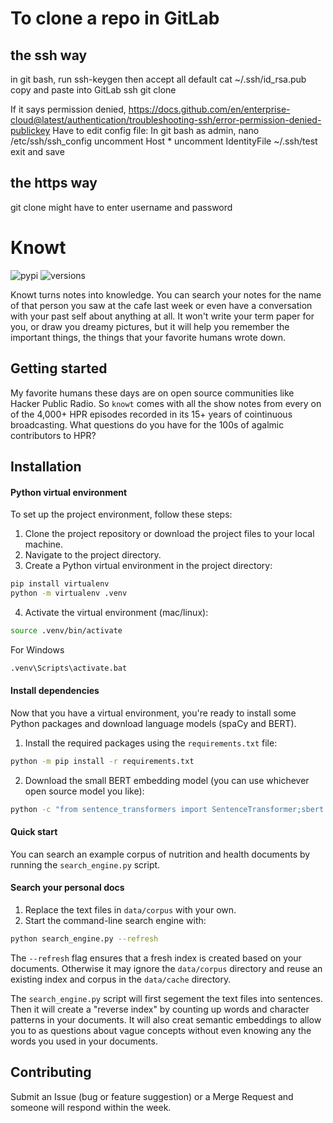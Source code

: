 # To clone a repo in GitLab
## the ssh way
in git bash, run
ssh-keygen
then accept all default
cat ~/.ssh/id_rsa.pub
copy and paste into GitLab ssh
git clone <ssh url of the repo>

If it says permission denied,
https://docs.github.com/en/enterprise-cloud@latest/authentication/troubleshooting-ssh/error-permission-denied-publickey
Have to edit config file:
In git bash as admin,
  nano /etc/ssh/ssh_config
uncomment Host *
uncomment IdentityFile ~/.ssh/test
exit and save

## the https way
git clone <https url>
might have to enter username and password

# Knowt
![pypi](https://img.shields.io/pypi/v/knowt.svg)
![versions](https://img.shields.io/pypi/pyversions/knowt.svg)


Knowt turns notes into knowledge.
You can search your notes for the name of that person you saw at the cafe last week or even have a conversation with your past self about anything at all.
It won't write your term paper for you, or draw you dreamy pictures, but it will help you remember the important things, the things that your favorite humans wrote down.

## Getting started
My favorite humans these days are on open source communities like Hacker Public Radio.
So `knowt` comes with all the show notes from every on of the 4,000+ HPR episodes recorded in its 15+ years of cointinuous broadcasting.
What questions do you have for the 100s of agalmic contributors to HPR?

<!-- ```bash
$ pip install -e .
$ knowt what is Haycon?
``` -->


## Installation

#### Python virtual environment

To set up the project environment, follow these steps:

1. Clone the project repository or download the project files to your local machine.
2. Navigate to the project directory.
3. Create a Python virtual environment in the project directory:

```bash
pip install virtualenv
python -m virtualenv .venv
```

4. Activate the virtual environment (mac/linux):

```bash
source .venv/bin/activate
```

For Windows
```bash
.venv\Scripts\activate.bat
```


#### Install dependencies

Now that you have a virtual environment, you're ready to install some Python packages and download language models (spaCy and BERT).

1. Install the required packages using the `requirements.txt` file:

```bash
python -m pip install -r requirements.txt
```

2. Download the small BERT embedding model (you can use whichever open source model you like):

```bash
python -c "from sentence_transformers import SentenceTransformer;sbert = SentenceTransformer('paraphrase-MiniLM-L6-v2')"
```

#### Quick start

You can search an example corpus of nutrition and health documents by running the `search_engine.py` script.

#### Search your personal docs

1. Replace the text files in `data/corpus` with your own.
2. Start the command-line search engine with:

```bash
python search_engine.py --refresh
```

The `--refresh` flag ensures that a fresh index is created based on your documents.
Otherwise it may ignore the `data/corpus` directory and reuse an existing index and corpus in the `data/cache` directory.

The `search_engine.py` script will first segement the text files into sentences.
Then it will create a "reverse index" by counting up words and character patterns in your documents.
It will also creat semantic embeddings to allow you to as questions about vague concepts without even knowing any the words you used in your documents.

## Contributing

Submit an Issue (bug or feature suggestion) or a Merge Request and someone will  respond within the week.
